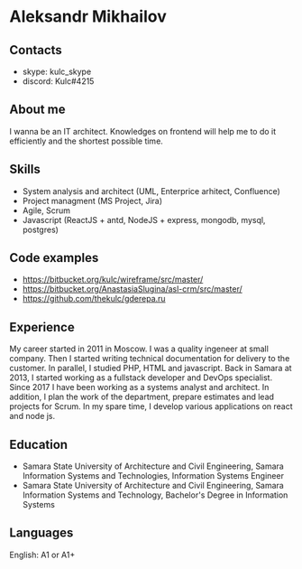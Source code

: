 # Aleksandr Mikhailov

## Contacts
* skype: kulc_skype
* discord: Kulc#4215

## About me
I wanna be an IT architect. Knowledges on frontend will help me to do it efficiently and the shortest possible time.

## Skills
* System analysis and architect (UML, Enterprice arhitect, Confluence)
* Project managment (MS Project, Jira)
* Agile, Scrum
* Javascript (ReactJS + antd, NodeJS + express, mongodb, mysql, postgres)

## Code examples
* https://bitbucket.org/kulc/wireframe/src/master/
* https://bitbucket.org/AnastasiaSlugina/asl-crm/src/master/
* https://github.com/thekulc/gderepa.ru

## Experience

My career started in 2011 in Moscow. I was a quality ingeneer at small company. Then I started writing technical documentation for delivery to the customer. In parallel, I studied PHP, HTML and javascript. Back in Samara at 2013, I started working as a fullstack developer and DevOps specialist. Since 2017 I have been working as a systems analyst and architect. In addition, I plan the work of the department, prepare estimates and lead projects for Scrum. In my spare time, I develop various applications on react and node js.

## Education
* Samara State University of Architecture and Civil Engineering, Samara
Information Systems and Technologies, Information Systems Engineer
* Samara State University of Architecture and Civil Engineering, Samara
Information Systems and Technology, Bachelor's Degree in Information Systems

## Languages
English: A1 or A1+
